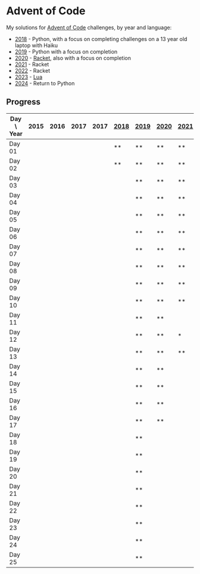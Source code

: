 # Advent of Code

My solutions for [Advent of Code] challenges, by year and language:

- [2018] - Python, with a focus on completing challenges on a 13 year old laptop with Haiku
- [2019] - Python with a focus on completion
- [2020] - [Racket], also with a focus on completion
- [2021] - Racket
- [2022] - Racket
- [2023] - [Lua]
- [2024] - Return to Python

## Progress

| Day \ Year | 2015 | 2016 | 2017 | 2017 | [2018] | [2019] | [2020] | [2021] | [2022] | [2023] | [2024] |
|------------|------|------|------|------|--------|--------|--------|--------|--------|--------|--------|
| Day 01     |      |      |      |      | **     | **     | **     | **     | **     | **     |        |
| Day 02     |      |      |      |      | **     | **     | **     | **     | **     | **     |        |
| Day 03     |      |      |      |      |        | **     | **     | **     | **     | **     |        |
| Day 04     |      |      |      |      |        | **     | **     | **     | **     | **     |        |
| Day 05     |      |      |      |      |        | **     | **     | **     | **     | **     |        |
| Day 06     |      |      |      |      |        | **     | **     | **     | **     | **     |        |
| Day 07     |      |      |      |      |        | **     | **     | **     | **     | **     |        |
| Day 08     |      |      |      |      |        | **     | **     | **     | *      | *      |        |
| Day 09     |      |      |      |      |        | **     | **     | **     |        | **     |        |
| Day 10     |      |      |      |      |        | **     | **     | **     | **     | **     |        |
| Day 11     |      |      |      |      |        | **     | **     |        |        | **     |        |
| Day 12     |      |      |      |      |        | **     | **     | *      |        | *      |        |
| Day 13     |      |      |      |      |        | **     | **     | **     |        | *      |        |
| Day 14     |      |      |      |      |        | **     | **     |        |        | **     |        |
| Day 15     |      |      |      |      |        | **     | **     |        |        | **     |        |
| Day 16     |      |      |      |      |        | **     | **     |        |        |        |        |
| Day 17     |      |      |      |      |        | **     | **     |        |        |        |        |
| Day 18     |      |      |      |      |        | **     |        |        |        |        |        |
| Day 19     |      |      |      |      |        | **     |        |        |        | *      |        |
| Day 20     |      |      |      |      |        | **     |        |        |        |        |        |
| Day 21     |      |      |      |      |        | **     |        |        |        |        |        |
| Day 22     |      |      |      |      |        | **     |        |        |        |        |        |
| Day 23     |      |      |      |      |        | **     |        |        |        |        |        |
| Day 24     |      |      |      |      |        | **     |        |        |        |        |        |
| Day 25     |      |      |      |      |        | **     |        |        |        |        |        |

[Advent of Code]: https://adventofcode.com/

[2018]: 2018/README.md

[2019]: 2019/README.md

[2020]: 2020/README.md

[Racket]: https://racket-lang.org/

[2021]: 2021/README.md

[2022]: 2022/README.md

[2023]: 2023/README.md

[2024]: 2024/README.md

[Lua]: https://lua.org/


